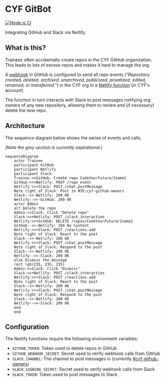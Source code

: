 # CYF GitBot

[![Node.js CI](https://github.com/CodeYourFuture/gitbot/actions/workflows/push.yml/badge.svg)](https://github.com/CodeYourFuture/gitbot/actions/workflows/push.yml)

Integrating GitHub and Slack via Netlify.

## What is this?

Trainees often accidentally create repos in the CYF GitHub organization. This leads to lots of excess repos and makes
it hard to manage the org.

A [webhook](https://docs.github.com/en/developers/webhooks-and-events/webhooks/about-webhooks) in GitHub is
configured to send all repo events (_"Repository created, deleted, archived, unarchived, publicized, privatized,
edited, renamed, or transferred."_) in the CYF org to a [Netlify function](https://functions.netlify.com/) (in CYF's
account).

The function in turn interacts with Slack to post messages notifying org owners of any new repository, allowing them
to review and (if necessary) delete the new repo.

## Architecture

The sequence diagram below shows the series of events and calls.

_(Note the grey section is currently aspirational.)_

```mermaid
sequenceDiagram
    actor Trainee
    participant GitHub
    participant Netlify
    participant Slack
    Trainee->>GitHub: Create repo CodeYourFuture/{name}
    GitHub->>+Netlify: POST /repo_event
    Netlify->>+Slack: POST /chat.postMessage
    Note right of Slack: Post in #35;cyf-github-owners
    Slack-->>-Netlify: 200 OK
    Netlify-->>-GitHub: 200 OK
    actor Admin
    alt Delete the repo
    Admin->>Slack: Click "Delete repo"
    Slack->>+Netlify: POST /slack_interaction
    Netlify->>+GitHub: DELETE /repos/CodeYourFuture/{name}
    GitHub-->>-Netlify: 204 No Content
    Netlify->>+Slack: POST /reactions.add
    Note right of Slack: React to the post
    Slack-->>-Netlify: 200 OK
    Netlify->>+Slack: POST /chat.postMessage
    Note right of Slack: Respond to the post
    Slack-->>-Netlify: 200 OK
    Netlify-->>-Slack: 200 OK
    else Dismiss the message
    rect rgb(235, 235, 235)
    Admin->>Slack: Click "Dismiss"
    Slack->>+Netlify: POST /slack_interaction
    Netlify->>+Slack: POST /reactions.add
    Note right of Slack: React to the post
    Slack-->>-Netlify: 200 OK
    Netlify->>+Slack: POST /chat.postMessage
    Note right of Slack: Respond to the post
    Slack-->>-Netlify: 200 OK
    Netlify-->>-Slack: 200 OK
    end
    end
```

## Configuration

The Netlify functions require the following environment variables:

- `GITHUB_TOKEN`: Token used to delete repos in GitHub
- `GITHUB_WEBHOOK_SECRET`: Secret used to verify webhook calls from GitHub
- `SLACK_CHANNEL`: The channel to post messages in (currently [#cyf-github-owners](https://codeyourfuture.slack.com/archives/C03LSS9TNRW))
- `SLACK_SIGNING_SECRET`: Secret used to verify webhook calls from Slack
- `SLACK_TOKEN`: Token used to post messages to Slack
